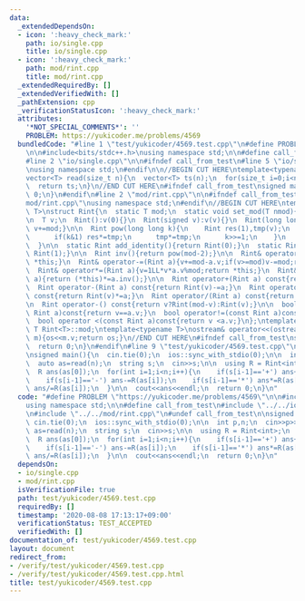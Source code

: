 ```yaml
---
data:
  _extendedDependsOn:
  - icon: ':heavy_check_mark:'
    path: io/single.cpp
    title: io/single.cpp
  - icon: ':heavy_check_mark:'
    path: mod/rint.cpp
    title: mod/rint.cpp
  _extendedRequiredBy: []
  _extendedVerifiedWith: []
  _pathExtension: cpp
  _verificationStatusIcon: ':heavy_check_mark:'
  attributes:
    '*NOT_SPECIAL_COMMENTS*': ''
    PROBLEM: https://yukicoder.me/problems/4569
  bundledCode: "#line 1 \"test/yukicoder/4569.test.cpp\"\n#define PROBLEM \"https://yukicoder.me/problems/4569\"\
    \n\n#include<bits/stdc++.h>\nusing namespace std;\n\n#define call_from_test\n\
    #line 2 \"io/single.cpp\"\n\n#ifndef call_from_test\n#line 5 \"io/single.cpp\"\
    \nusing namespace std;\n#endif\n\n//BEGIN CUT HERE\ntemplate<typename T=int>\n\
    vector<T> read(size_t n){\n  vector<T> ts(n);\n  for(size_t i=0;i<n;i++) cin>>ts[i];\n\
    \  return ts;\n}\n//END CUT HERE\n#ifndef call_from_test\nsigned main(){\n  return\
    \ 0;\n}\n#endif\n#line 2 \"mod/rint.cpp\"\n\n#ifndef call_from_test\n#line 5 \"\
    mod/rint.cpp\"\nusing namespace std;\n#endif\n//BEGIN CUT HERE\ntemplate<typename\
    \ T>\nstruct Rint{\n  static T mod;\n  static void set_mod(T nmod){mod=nmod;}\n\
    \n  T v;\n  Rint():v(0){}\n  Rint(signed v):v(v){}\n  Rint(long long t){v=t%mod;if(v<0)\
    \ v+=mod;}\n\n  Rint pow(long long k){\n    Rint res(1),tmp(v);\n    while(k){\n\
    \      if(k&1) res*=tmp;\n      tmp*=tmp;\n      k>>=1;\n    }\n    return res;\n\
    \  }\n\n  static Rint add_identity(){return Rint(0);}\n  static Rint mul_identity(){return\
    \ Rint(1);}\n\n  Rint inv(){return pow(mod-2);}\n\n  Rint& operator+=(Rint a){v+=a.v;if(v>=mod)v-=mod;return\
    \ *this;}\n  Rint& operator-=(Rint a){v+=mod-a.v;if(v>=mod)v-=mod;return *this;}\n\
    \  Rint& operator*=(Rint a){v=1LL*v*a.v%mod;return *this;}\n  Rint& operator/=(Rint\
    \ a){return (*this)*=a.inv();}\n\n  Rint operator+(Rint a) const{return Rint(v)+=a;}\n\
    \  Rint operator-(Rint a) const{return Rint(v)-=a;}\n  Rint operator*(Rint a)\
    \ const{return Rint(v)*=a;}\n  Rint operator/(Rint a) const{return Rint(v)/=a;}\n\
    \n  Rint operator-() const{return v?Rint(mod-v):Rint(v);}\n\n  bool operator==(const\
    \ Rint a)const{return v==a.v;}\n  bool operator!=(const Rint a)const{return v!=a.v;}\n\
    \  bool operator <(const Rint a)const{return v <a.v;}\n};\ntemplate<typename T>\
    \ T Rint<T>::mod;\ntemplate<typename T>\nostream& operator<<(ostream &os,Rint<T>\
    \ m){os<<m.v;return os;}\n//END CUT HERE\n#ifndef call_from_test\nsigned main(){\n\
    \  return 0;\n}\n#endif\n#line 9 \"test/yukicoder/4569.test.cpp\"\n#undef call_from_test\n\
    \nsigned main(){\n  cin.tie(0);\n  ios::sync_with_stdio(0);\n\n  int p,n;\n  cin>>p>>n;\n\
    \  auto as=read(n);\n  string s;\n  cin>>s;\n\n  using R = Rint<int>;\n  R::set_mod(p);\n\
    \  R ans(as[0]);\n  for(int i=1;i<n;i++){\n    if(s[i-1]=='+') ans+=R(as[i]);\n\
    \    if(s[i-1]=='-') ans-=R(as[i]);\n    if(s[i-1]=='*') ans*=R(as[i]);\n    if(s[i-1]=='/')\
    \ ans/=R(as[i]);\n  }\n\n  cout<<ans<<endl;\n  return 0;\n}\n"
  code: "#define PROBLEM \"https://yukicoder.me/problems/4569\"\n\n#include<bits/stdc++.h>\n\
    using namespace std;\n\n#define call_from_test\n#include \"../../io/single.cpp\"\
    \n#include \"../../mod/rint.cpp\"\n#undef call_from_test\n\nsigned main(){\n \
    \ cin.tie(0);\n  ios::sync_with_stdio(0);\n\n  int p,n;\n  cin>>p>>n;\n  auto\
    \ as=read(n);\n  string s;\n  cin>>s;\n\n  using R = Rint<int>;\n  R::set_mod(p);\n\
    \  R ans(as[0]);\n  for(int i=1;i<n;i++){\n    if(s[i-1]=='+') ans+=R(as[i]);\n\
    \    if(s[i-1]=='-') ans-=R(as[i]);\n    if(s[i-1]=='*') ans*=R(as[i]);\n    if(s[i-1]=='/')\
    \ ans/=R(as[i]);\n  }\n\n  cout<<ans<<endl;\n  return 0;\n}\n"
  dependsOn:
  - io/single.cpp
  - mod/rint.cpp
  isVerificationFile: true
  path: test/yukicoder/4569.test.cpp
  requiredBy: []
  timestamp: '2020-08-08 17:13:17+09:00'
  verificationStatus: TEST_ACCEPTED
  verifiedWith: []
documentation_of: test/yukicoder/4569.test.cpp
layout: document
redirect_from:
- /verify/test/yukicoder/4569.test.cpp
- /verify/test/yukicoder/4569.test.cpp.html
title: test/yukicoder/4569.test.cpp
---
```

